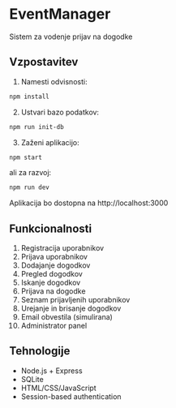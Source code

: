 # EventManager

Sistem za vodenje prijav na dogodke

## Vzpostavitev

1. Namesti odvisnosti:
```bash
npm install
```

2. Ustvari bazo podatkov:
```bash
npm run init-db
```

3. Zaženi aplikacijo:
```bash
npm start
```

ali za razvoj:
```bash
npm run dev
```

Aplikacija bo dostopna na http://localhost:3000

## Funkcionalnosti

1. Registracija uporabnikov
2. Prijava uporabnikov
3. Dodajanje dogodkov
4. Pregled dogodkov
5. Iskanje dogodkov
6. Prijava na dogodke
7. Seznam prijavljenih uporabnikov
8. Urejanje in brisanje dogodkov
9. Email obvestila (simulirana)
10. Administrator panel

## Tehnologije

- Node.js + Express
- SQLite
- HTML/CSS/JavaScript
- Session-based authentication
